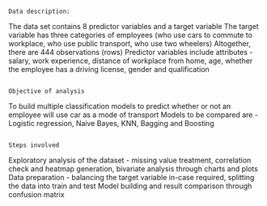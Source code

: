                                                                         Data description:
The data set contains 8 predictor variables and a target variable
The target variable has three categories of employees (who use cars to commute to workplace, who use public transport, who use two wheelers)
Altogether, there are 444 observations (rows)
Predictor variables include attributes - salary, work experience, distance of workplace from home, age, whether the employee has a driving license, gender and qualification 

                                                                       Objective of analysis
To build multiple classification models to predict whether or not an employee will use car as a mode of transport
Models to be compared are - Logistic regression, Naive Bayes, KNN, Bagging and Boosting

                                                                          Steps involved
Exploratory analysis of the dataset - missing value treatment, correlation check and heatmap generation, bivariate analysis through charts and plots
Data preparation - balancing the target variable in-case required, splitting the data into train and test
Model building and result comparison through confusion matrix

